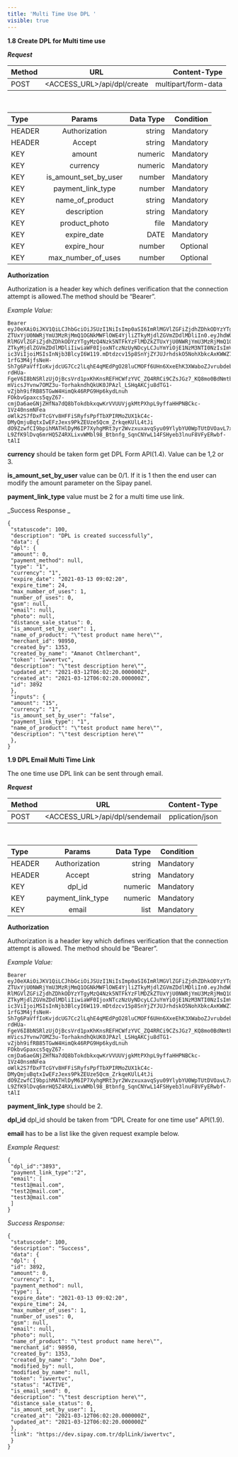 ```yaml
---
title: 'Multi Time Use DPL '
visible: true
---
```


**1.8 Create DPL for Multi time use**

 **_Request_**
 </br>

| Method                        | URL                        | Content-Type          |
| :-------------------------- | :---------------------------: | -------------------: |
| POST | <ACCESS_URL>/api/dpl/create	| multipart/form-data |
</br>

| Type                       | Params                       | Data Type         | Condition |
| :-------------------------- | :---------------------------: | -------------------: | -------------------: |
| HEADER | Authorization | string | Mandatory |
| HEADER | Accept | string | Mandatory |
| KEY | amount | numeric | Mandatory |
| KEY | currency | numeric | Mandatory |
| KEY | is_amount_set_by_user | number | Mandatory |
| KEY | payment_link_type | number | Mandatory |
| KEY | name_of_product | string | Mandatory |
| KEY | description | string | Mandatory |
| KEY | product_photo | file | Mandatory |
| KEY | expire_date | DATE | Mandatory |
| KEY | expire_hour | number | Optional |
| KEY | max_number_of_uses | number | Optional |

**Authorization**

Authorization is a header key which defines verification that the connection attempt is allowed.The method should be “Bearer”.

_Example Value:_

```markup
Bearer
eyJ0eXAiOiJKV1QiLCJhbGciOiJSUzI1NiIsImp0aSI6ImRlMGVlZGFiZjdhZDhkODYzYTgyMzQ4Nzk5NTFkYzFlMDZk
ZTUxYjU0NWRjYmU3MzRjMmQ1OGNkMWFlOWE4YjliZTkyMjdlZGVmZDdlMDliIn0.eyJhdWQiOiIxNSIsImp0aSI6Im
RlMGVlZGFiZjdhZDhkODYzYTgyMzQ4Nzk5NTFkYzFlMDZkZTUxYjU0NWRjYmU3MzRjMmQ1OGNkMWFlOWE4Yjli
ZTkyMjdlZGVmZDdlMDliIiwiaWF0IjoxNTczNzUyNDcyLCJuYmYiOjE1NzM3NTI0NzIsImV4cCI6MTYwNTM3NDg3Miw
ic3ViIjoiMSIsInNjb3BlcyI6W119.mDtdzcv15p8SnYjZYJUJrhdskO5NohXbkcAxKWWZ72lNtrg86RZ1yxQwfQlRu6IPoa
1rfG3M4jfsNeH-Sh7g6PaVffIoKvjdcUG7Cc2lLqhE4qMEdPgO28luCMOFf6UHn6XxeEhK3XWaboZJvrubdeb0t04a6bt
rdHUa-FgeV6I8bNSRlzUjOjBcsVrd1pxKhKnsREFHCWfzYVC_ZQ4RRCi9CZsJGz7_KQ8mo0BdNmtbNKwfvYkpcds
mVicsJYvnw7OMZ3u-TorhakndhQkUK0JPAzl_LSHqAKCju8dTG1-vZjbh9ifRB85TGwW4HimQk46RPG9Hp6kydLnuh
FOkbvGpaxcs5qyZ67-cmjDa6aeGNjZHfNa7dQ8bTokdbkxqwKrVVUUVjgkMtPXhpL9yffaHHPNBCkc-1Vz40nsmNFea
oWlk2S7fDxFTcGYv8HFFiSRyfsPpfTbXPIRMoZUX1kC4c-DMyQmjuBqtxIwEFzJexs9PkZEUze5Qcm_ZrkqeKUlL4tJi
dO9ZzwfCI9bpihMATHlDyM6IP7XyhgMRt3yr2WvzxuxavqSyu09YlybYU0WpTUtDVOavL7xnuKBXhwDSoCjtCMh__t
L9ZfK9lDvq6mrHQ5Z4RXLixvWMbl98_Btbnfg_SqnCNYwL14FSHyeb3lnuF8VFyERwbf-tAlI
```

**currency** should be taken form get DPL Form API(1.4). Value can be 1,2 or 3.

**is_amount_set_by_user**  value can be 0/1. If it is 1 then the end user can modify the amount parameter on the Sipay panel.


**payment_link_type**  value must be 2 for a multi time use link.

_Success Response _

```markup
{
 "statuscode": 100,
 "description": "DPL is created successfully",
 "data": {
 "dpl": {
 "amount": 0,
 "payment_method": null,
 "type": "1",
 "currency": "1",
 "expire_date": "2021-03-13 09:02:20",
 "expire_time": 24,
 "max_number_of_uses": 1,
 "number_of_uses": 0,
 "gsm": null,
 "email": null,
 "photo": null,
 "distance_sale_status": 0,
 "is_amount_set_by_user": 1,
 "name_of_product": "\"test product name here\"",
 "merchant_id": 98950,
 "created_by": 1353,
 "created_by_name": "Amanot Chtlmerchant",
 "token": "iwvertvc",
 "description": "\"test description here\"",
 "updated_at": "2021-03-12T06:02:20.000000Z",
 "created_at": "2021-03-12T06:02:20.000000Z",
 "id": 3892
 },
 "inputs": {
 "amount": "15",
 "currency": "1",
 "is_amount_set_by_user": "false",
 "payment_link_type": "1",
 "name_of_product": "\"test product name here\"",
 "description": "\"test description here\""
 },
}
```
**1.9  DPL Email Multi Time Link**

The one time use DPL link can be sent through email.

 **_Request_**
 </br>

| Method                        | URL                        | Content-Type         |
| :-------------------------- | :---------------------------: | -------------------: |
| POST | <ACCESS_URL>/api/dpl/sendemail 	| pplication/json |
</br>

| Type                       | Params                        | Data Type          | Condition |
| :-------------------------- | :---------------------------: | -------------------: | -------------------: |
| HEADER | Authorization | string | Mandatory |
| HEADER | Accept | string | Mandatory |
| KEY | dpl_id | numeric | Mandatory |
| KEY | payment_link_type | numeric | Mandatory |
| KEY | email | list | Mandatory |

**Authorization**

Authorization is a header key which defines verification that the connection attempt is allowed. The method should be “Bearer”.

_Example Value:_

```markup
Bearer
eyJ0eXAiOiJKV1QiLCJhbGciOiJSUzI1NiIsImp0aSI6ImRlMGVlZGFiZjdhZDhkODYzYTgyMzQ4Nzk5NTFkYzFlMDZk
ZTUxYjU0NWRjYmU3MzRjMmQ1OGNkMWFlOWE4YjliZTkyMjdlZGVmZDdlMDliIn0.eyJhdWQiOiIxNSIsImp0aSI6Im
RlMGVlZGFiZjdhZDhkODYzYTgyMzQ4Nzk5NTFkYzFlMDZkZTUxYjU0NWRjYmU3MzRjMmQ1OGNkMWFlOWE4Yjli
ZTkyMjdlZGVmZDdlMDliIiwiaWF0IjoxNTczNzUyNDcyLCJuYmYiOjE1NzM3NTI0NzIsImV4cCI6MTYwNTM3NDg3Miw
ic3ViIjoiMSIsInNjb3BlcyI6W119.mDtdzcv15p8SnYjZYJUJrhdskO5NohXbkcAxKWWZ72lNtrg86RZ1yxQwfQlRu6IPoa
1rfG3M4jfsNeH-Sh7g6PaVffIoKvjdcUG7Cc2lLqhE4qMEdPgO28luCMOFf6UHn6XxeEhK3XWaboZJvrubdeb0t04a6bt
rdHUa-FgeV6I8bNSRlzUjOjBcsVrd1pxKhKnsREFHCWfzYVC_ZQ4RRCi9CZsJGz7_KQ8mo0BdNmtbNKwfvYkpcds
mVicsJYvnw7OMZ3u-TorhakndhQkUK0JPAzl_LSHqAKCju8dTG1-vZjbh9ifRB85TGwW4HimQk46RPG9Hp6kydLnuh
FOkbvGpaxcs5qyZ67-cmjDa6aeGNjZHfNa7dQ8bTokdbkxqwKrVVUUVjgkMtPXhpL9yffaHHPNBCkc-1Vz40nsmNFea
oWlk2S7fDxFTcGYv8HFFiSRyfsPpfTbXPIRMoZUX1kC4c-DMyQmjuBqtxIwEFzJexs9PkZEUze5Qcm_ZrkqeKUlL4tJi
dO9ZzwfCI9bpihMATHlDyM6IP7XyhgMRt3yr2WvzxuxavqSyu09YlybYU0WpTUtDVOavL7xnuKBXhwDSoCjtCMh__t
L9ZfK9lDvq6mrHQ5Z4RXLixvWMbl98_Btbnfg_SqnCNYwL14FSHyeb3lnuF8VFyERwbf-tAlI
```

**payment_link_type** should be 2.

**dpl_id** dpl_id should be taken from “DPL Create for one time use” API(1.9).

**email**  has to be a list like the given request example below.

_Example Request:_

```markup
{
 "dpl_id":"3893",
 "payment_link_type":"2",
 "email": [
 "test1@mail.com",
 "test2@mail.com",
 "test3@mail.com"
 ]
}
```

_Success Response:_

```markup
{
 "statuscode": 100,
 "description": "Success",
 "data": {
 "dpl": {
 "id": 3892,
 "amount": 0,
 "currency": 1,
 "payment_method": null,
 "type": 1,
 "expire_date": "2021-03-13 09:02:20",
 "expire_time": 24,
 "max_number_of_uses": 1,
 "number_of_uses": 0,
 "gsm": null,
 "email": null,
 "photo": null,
 "name_of_product": "\"test product name here\"",
 "merchant_id": 98950,
 "created_by": 1353,
 "created_by_name": "John Doe",
 "modified_by": null,
 "modified_by_name": null,
 "token": "iwvertvc",
 "status": "ACTIVE",
 "is_email_send": 0,
 "description": "\"test description here\"",
 "distance_sale_status": 0,
 "is_amount_set_by_user": 1,
 "created_at": "2021-03-12T06:02:20.000000Z",
 "updated_at": "2021-03-12T06:02:20.000000Z"
 },
 "link": "https://dev.sipay.com.tr/dplLink/iwvertvc",
 }
}
```
